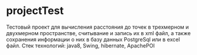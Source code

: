# projectTest
Тестовый проект для вычисления расстояния до точек в трехмерном и двухмерном пространстве, считывание и запись их в xml файл, а также сохранения информации о них в базу данных PostgreSql или в excel файл.
Стек технологий: java8, Swing, hibernate, ApachePOI
